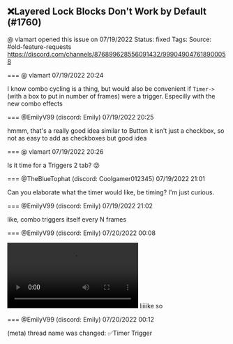 ## ❌Layered Lock Blocks Don't Work by Default (#1760)
@ vlamart opened this issue on 07/19/2022
Status: fixed
Tags: 
Source: #old-feature-requests https://discord.com/channels/876899628556091432/999049047618900058


=== @ vlamart 07/19/2022 20:24

I know combo cycling is a thing, but would also be convenient if `Timer->` (with a box to put in number of frames) were a trigger. Especilly with the new combo effects

=== @EmilyV99 (discord: Emily) 07/19/2022 20:25

hmmm, that's a really good idea
similar to Button it isn't just a checkbox, so not as easy to add as checkboxes
but good idea

=== @ vlamart 07/19/2022 20:26

Is it time for a Triggers 2 tab? 😝

=== @TheBlueTophat (discord: Coolgamer012345) 07/19/2022 21:01

Can you elaborate what the timer would like, be timing? I'm just curious.

=== @EmilyV99 (discord: Emily) 07/19/2022 21:02

like, combo triggers itself every N frames

=== @EmilyV99 (discord: Emily) 07/20/2022 00:08


![image](https://cdn.discordapp.com/attachments/999049047618900058/999105375045435422/2022-07-19_20-07-44.mp4?ex=65e7b3e3&is=65d53ee3&hm=184586dcb95cb9b7e0ff44072a216a52c9cf07a70b068974948a5235c423a9c6&)
liiiike so

=== @EmilyV99 (discord: Emily) 07/20/2022 00:12

(meta) thread name was changed: ✅Timer Trigger

